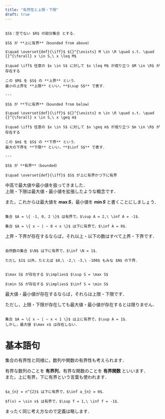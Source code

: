 ```yaml
---
title: "有界性と上限・下限"
draft: true
---
```


~~~definition:有界性

$S$：空でない $R$ の部分集合 とする．

$S$ が **上に有界**（bounded from above）

$\quad \overset{def}{\iff}$ ${}^{\exists} M \in \R \quad s.t. \quad {}^{\forall} x \in S,\ x \leq M$

$\quad \iff$ 任意の $x \in S$ に対して $x \leq M$ が成り立つ $M \in \R$ が存在する

この $M$ を $S$ の **上界** という．  
最小の上界を **上限** といい，**$\sup S$** で表す．

---

$S$ が **下に有界**（bounded from below）

$\quad \overset{def}{\iff}$ ${}^{\exists} m \in \R \quad s.t. \quad {}^{\forall} x \in S,\ x \geq m$

$\quad \iff$ 任意の $x \in S$ に対して $x \geq m$ が成り立つ $m \in \R$ が存在する

この $m$ を $S$ の **下界** という．  
最大の下界を **下限** といい，**$\inf S$** で表す．

---

$S$ が **有界**（bounded）

$\quad \overset{def}{\iff}$ $S$ が上に有界かつ下に有界

~~~

中高で最大値や最小値を扱ってきました．  
上限・下限は最大値・最小値を拡張したような概念です．

また，これからは最大値を **$\max S$**，最小値を **$\min S$** と書くことにしましょう．

~~~spoiler:open:例

集合 $A = \{ -1, 0, 2 \}$ は有界で，$\sup A = 2,\ \inf A = -1$．

集合 $A = \{ x ~ | ~ 0 < x \}$ は下に有界で，$\inf A = 0$．

~~~

上界・下界が存在するならば，それ以上・以下の数はすべて上界・下界です．

~~~spoiler:open:例

自然数の集合 $\N$ は下に有界で，$\inf \N = 1$．

ただし $1$ 以外，たとえば $0,\ -2,\ -3,\ -100$ もみな $N$ の下界．

~~~

~~~theorem:上限下限と最大値最小値

$\max S$ が存在する $\implies$ $\sup S = \max S$

$\min S$ が存在する $\implies$ $\inf S = \min S$

~~~

最大値・最小値が存在するならば，それらは上限・下限です．

ただし，上限・下限が存在しても最大値・最小値が存在するとは限りません．

~~~spoiler:open:例

集合 $A = \{ x ~ | ~ x < 1 \}$ は上に有界で，$\sup A = 1$．  
しかし，最大値 $\max x$ は存在しない．

~~~

# 基本語句

集合の有界性と同様に，数列や関数の有界性も考えられます．

有界な数列のことを **有界列**，有界な関数のことを **有界関数** といいます．  
また，上に有界，下に有界という言葉も使われます．

~~~spoiler:open:例

$a_{n} = n^{2}$ は下に有界で，$\inf a_{n} = 0$．

$f(x) = \sin x$ は有界で，$\sup f = 1,\ \inf f = -1$．

~~~

まったく同じ考え方なので定義は略します．
